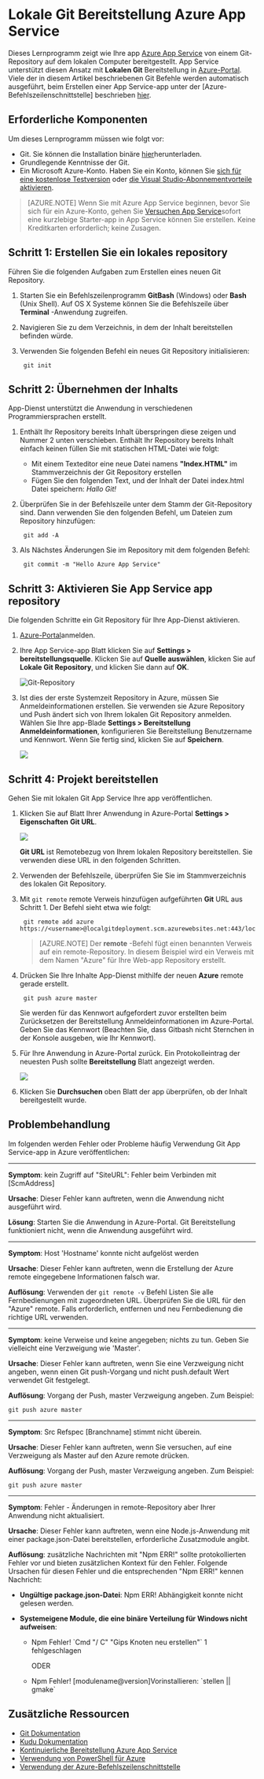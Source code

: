 <properties
    pageTitle="Lokale Git Bereitstellung Azure App Service"
    description="Informationen Sie zum lokalen Git Azure App Service aktivieren."
    services="app-service"
    documentationCenter=""
    authors="dariagrigoriu"
    manager="wpickett"
    editor="mollybos"/>

<tags
    ms.service="app-service"
    ms.workload="na"
    ms.tgt_pltfrm="na"
    ms.devlang="na"
    ms.topic="article"
    ms.date="06/13/2016"
    ms.author="dariagrigoriu"/>
    
# <a name="local-git-deployment-to-azure-app-service"></a>Lokale Git Bereitstellung Azure App Service

Dieses Lernprogramm zeigt wie Ihre app [Azure App Service] von einem Git-Repository auf dem lokalen Computer bereitgestellt. App Service unterstützt diesen Ansatz mit **Lokalen Git** Bereitstellung in [Azure-Portal].  
Viele der in diesem Artikel beschriebenen Git Befehle werden automatisch ausgeführt, beim Erstellen einer App Service-app unter der [Azure-Befehlszeilenschnittstelle] beschrieben [hier](app-service-web-get-started.md).

## <a name="prerequisites"></a>Erforderliche Komponenten

Um dieses Lernprogramm müssen wie folgt vor:

- Git. Sie können die Installation binäre [hier](http://www.git-scm.com/downloads)herunterladen.  
- Grundlegende Kenntnisse der Git.
- Ein Microsoft Azure-Konto. Haben Sie ein Konto, können Sie [sich für eine kostenlose Testversion](https://azure.microsoft.com/pricing/free-trial) oder [die Visual Studio-Abonnementvorteile aktivieren](https://azure.microsoft.com/pricing/member-offers/msdn-benefits-details).

>[AZURE.NOTE] Wenn Sie mit Azure App Service beginnen, bevor Sie sich für ein Azure-Konto, gehen Sie [Versuchen App Service](http://go.microsoft.com/fwlink/?LinkId=523751)sofort eine kurzlebige Starter-app in App Service können Sie erstellen. Keine Kreditkarten erforderlich; keine Zusagen.  

## <a name="Step1"></a>Schritt 1: Erstellen Sie ein lokales repository

Führen Sie die folgenden Aufgaben zum Erstellen eines neuen Git Repository.

1. Starten Sie ein Befehlszeilenprogramm **GitBash** (Windows) oder **Bash** (Unix Shell). Auf OS X Systeme können Sie die Befehlszeile über **Terminal** -Anwendung zugreifen.

2. Navigieren Sie zu dem Verzeichnis, in dem der Inhalt bereitstellen befinden würde.

3. Verwenden Sie folgenden Befehl ein neues Git Repository initialisieren:

        git init

## <a name="Step2"></a>Schritt 2: Übernehmen der Inhalts

App-Dienst unterstützt die Anwendung in verschiedenen Programmiersprachen erstellt. 

1. Enthält Ihr Repository bereits Inhalt überspringen diese zeigen und Nummer 2 unten verschieben. Enthält Ihr Repository bereits Inhalt einfach keinen füllen Sie mit statischen HTML-Datei wie folgt: 

    - Mit einem Texteditor eine neue Datei namens **"Index.HTML"** im Stammverzeichnis der Git Repository erstellen
    - Fügen Sie den folgenden Text, und der Inhalt der Datei index.html Datei speichern: *Hallo Git!*
        
2. Überprüfen Sie in der Befehlszeile unter dem Stamm der Git-Repository sind. Dann verwenden Sie den folgenden Befehl, um Dateien zum Repository hinzufügen:

        git add -A 

4. Als Nächstes Änderungen Sie im Repository mit dem folgenden Befehl:

        git commit -m "Hello Azure App Service"

## <a name="Step3"></a>Schritt 3: Aktivieren Sie App Service app repository

Die folgenden Schritte ein Git Repository für Ihre App-Dienst aktivieren.

1. [Azure-Portal]anmelden.

2. Ihre App Service-app Blatt klicken Sie auf **Settings > bereitstellungsquelle**. Klicken Sie auf **Quelle auswählen**, klicken Sie auf **Lokale Git Repository**, und klicken Sie dann auf **OK**.  

    ![Git-Repository](./media/app-service-deploy-local-git/local_git_selection.png)

3. Ist dies der erste Systemzeit Repository in Azure, müssen Sie Anmeldeinformationen erstellen. Sie verwenden sie Azure Repository und Push ändert sich von Ihrem lokalen Git Repository anmelden. Wählen Sie Ihre app-Blade **Settings > Bereitstellung Anmeldeinformationen**, konfigurieren Sie Bereitstellung Benutzername und Kennwort. Wenn Sie fertig sind, klicken Sie auf **Speichern**.

    ![](./media/app-service-deploy-local-git/deployment_credentials.png)

## <a name="Step4"></a>Schritt 4: Projekt bereitstellen

Gehen Sie mit lokalen Git App Service Ihre app veröffentlichen.

1. Klicken Sie auf Blatt Ihrer Anwendung in Azure-Portal **Settings > Eigenschaften** **Git URL**.

    ![](./media/app-service-deploy-local-git/git_url.png)

    **Git URL** ist Remotebezug von Ihrem lokalen Repository bereitstellen. Sie verwenden diese URL in den folgenden Schritten.

2. Verwenden der Befehlszeile, überprüfen Sie Sie im Stammverzeichnis des lokalen Git Repository.

3. Mit `git remote` remote Verweis hinzufügen aufgeführten **Git** URL aus Schritt 1. Der Befehl sieht etwa wie folgt:

        git remote add azure https://<username>@localgitdeployment.scm.azurewebsites.net:443/localgitdeployment.git         
    > [AZURE.NOTE] Der **remote** -Befehl fügt einen benannten Verweis auf ein remote-Repository. In diesem Beispiel wird ein Verweis mit dem Namen "Azure" für Ihre Web-app Repository erstellt.

4. Drücken Sie Ihre Inhalte App-Dienst mithilfe der neuen **Azure** remote gerade erstellt.

        git push azure master

    Sie werden für das Kennwort aufgefordert zuvor erstellten beim Zurücksetzen der Bereitstellung Anmeldeinformationen im Azure-Portal. Geben Sie das Kennwort (Beachten Sie, dass Gitbash nicht Sternchen in der Konsole ausgeben, wie Ihr Kennwort). 
       
5. Für Ihre Anwendung in Azure-Portal zurück. Ein Protokolleintrag der neuesten Push sollte **Bereitstellung** Blatt angezeigt werden. 

    ![](./media/app-service-deploy-local-git/deployment_history.png)

6. Klicken Sie **Durchsuchen** oben Blatt der app überprüfen, ob der Inhalt bereitgestellt wurde. 
    
## <a name="Step5"></a>Problembehandlung

Im folgenden werden Fehler oder Probleme häufig Verwendung Git App Service-app in Azure veröffentlichen:

****

**Symptom**: kein Zugriff auf "SiteURL": Fehler beim Verbinden mit [ScmAddress]

**Ursache**: Dieser Fehler kann auftreten, wenn die Anwendung nicht ausgeführt wird.

**Lösung**: Starten Sie die Anwendung in Azure-Portal. Git Bereitstellung funktioniert nicht, wenn die Anwendung ausgeführt wird. 


****

**Symptom**: Host 'Hostname' konnte nicht aufgelöst werden

**Ursache**: Dieser Fehler kann auftreten, wenn die Erstellung der Azure remote eingegebene Informationen falsch war.

**Auflösung**: Verwenden der `git remote -v` Befehl Listen Sie alle Fernbedienungen mit zugeordneten URL. Überprüfen Sie die URL für den "Azure" remote. Falls erforderlich, entfernen und neu Fernbedienung die richtige URL verwenden.

****

**Symptom**: keine Verweise und keine angegeben; nichts zu tun. Geben Sie vielleicht eine Verzweigung wie 'Master'.

**Ursache**: Dieser Fehler kann auftreten, wenn Sie eine Verzweigung nicht angeben, wenn einen Git push-Vorgang und nicht push.default Wert verwendet Git festgelegt.

**Auflösung**: Vorgang der Push, master Verzweigung angeben. Zum Beispiel:

    git push azure master

****

**Symptom**: Src Refspec [Branchname] stimmt nicht überein.

**Ursache**: Dieser Fehler kann auftreten, wenn Sie versuchen, auf eine Verzweigung als Master auf den Azure remote drücken.

**Auflösung**: Vorgang der Push, master Verzweigung angeben. Zum Beispiel:

    git push azure master

****

**Symptom**: Fehler - Änderungen in remote-Repository aber Ihrer Anwendung nicht aktualisiert.

**Ursache**: Dieser Fehler kann auftreten, wenn eine Node.js-Anwendung mit einer package.json-Datei bereitstellen, erforderliche Zusatzmodule angibt.

**Auflösung**: zusätzliche Nachrichten mit "Npm ERR!" sollte protokollierten Fehler vor und bieten zusätzlichen Kontext für den Fehler. Folgende Ursachen für diesen Fehler und die entsprechenden "Npm ERR!" kennen Nachricht:

* **Ungültige package.json-Datei**: Npm ERR! Abhängigkeit konnte nicht gelesen werden.

* **Systemeigene Module, die eine binäre Verteilung für Windows nicht aufweisen**:

    * Npm Fehler! \`Cmd "/ C" "Gips Knoten neu erstellen"\` 1 fehlgeschlagen

        ODER

    * Npm Fehler! [modulename@version]Vorinstallieren: \`stellen || gmake\`


## <a name="additional-resources"></a>Zusätzliche Ressourcen

* [Git Dokumentation](http://git-scm.com/documentation)
* [Kudu Dokumentation](https://github.com/projectkudu/kudu/wiki)
* [Kontinuierliche Bereitstellung Azure App Service](app-service-continuous-deployment.md)
* [Verwendung von PowerShell für Azure](../powershell-install-configure.md)
* [Verwendung der Azure-Befehlszeilenschnittstelle](../xplat-cli-install.md)

[Azure App Service]: https://azure.microsoft.com/documentation/articles/app-service-changes-existing-services/
[Azure Developer Center]: http://www.windowsazure.com/en-us/develop/overview/
[Azure-Portal]: https://portal.azure.com
[Git website]: http://git-scm.com
[Installing Git]: http://git-scm.com/book/en/Getting-Started-Installing-Git
[Azure Befehlszeilenschnittstelle]: https://azure.microsoft.com/en-us/documentation/articles/xplat-cli-azure-resource-manager/

[Using Git with CodePlex]: http://codeplex.codeplex.com/wikipage?title=Using%20Git%20with%20CodePlex&referringTitle=Source%20control%20clients&ProjectName=codeplex
[Quick Start - Mercurial]: http://mercurial.selenic.com/wiki/QuickStart

